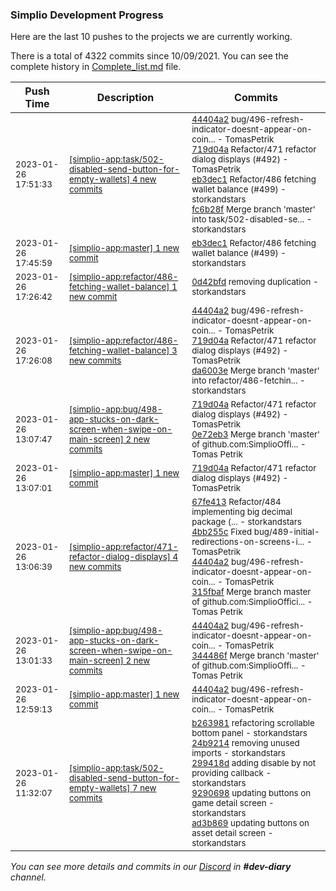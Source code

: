 
### Simplio Development Progress

Here are the last 10 pushes to the projects we are currently working.

There is a total of 4322 commits since 10/09/2021. You can see the complete history in
 [Complete_list.md](Complete_list.md) file.

| Push Time | Description | Commits |
| --- | --- | --- |
| <sub>2023-01-26 17:51:33</sub> | <sub>[[simplio-app:task/502\-disabled\-send\-button\-for\-empty\-wallets] 4 new commits](https://github.com/SimplioOfficial/simplio-app/compare/db9b525cadc0...fc6b28f0910b)</sub> | <sub>[44404a2](https://github.com/SimplioOfficial/simplio-app/commit/44404a2c9049ad9c7d96ea9693e1de94fb5f7a5d) bug/496-refresh-indicator-doesnt-appear-on-coin... - TomasPetrik<br>[719d04a](https://github.com/SimplioOfficial/simplio-app/commit/719d04a1a224cd48117ff06d46a1b90c2eb417a5) Refactor/471 refactor dialog displays (#492) - TomasPetrik<br>[eb3dec1](https://github.com/SimplioOfficial/simplio-app/commit/eb3dec1178cc289d33508edc8a20f4cb97dec8d1) Refactor/486 fetching wallet balance (#499) - storkandstars<br>[fc6b28f](https://github.com/SimplioOfficial/simplio-app/commit/fc6b28f0910b8ff834cdd9cc3c255ed5f6cd18bc) Merge branch 'master' into task/502-disabled-se... - storkandstars</sub> |
| <sub>2023-01-26 17:45:59</sub> | <sub>[[simplio-app:master] 1 new commit](https://github.com/SimplioOfficial/simplio-app/commit/eb3dec1178cc289d33508edc8a20f4cb97dec8d1)</sub> | <sub>[eb3dec1](https://github.com/SimplioOfficial/simplio-app/commit/eb3dec1178cc289d33508edc8a20f4cb97dec8d1) Refactor/486 fetching wallet balance (#499) - storkandstars</sub> |
| <sub>2023-01-26 17:26:42</sub> | <sub>[[simplio-app:refactor/486\-fetching\-wallet\-balance] 1 new commit](https://github.com/SimplioOfficial/simplio-app/commit/0d42bfdd40f7dbd82af9a6112a7ebb5e8d8007b4)</sub> | <sub>[0d42bfd](https://github.com/SimplioOfficial/simplio-app/commit/0d42bfdd40f7dbd82af9a6112a7ebb5e8d8007b4) removing duplication - storkandstars</sub> |
| <sub>2023-01-26 17:26:08</sub> | <sub>[[simplio-app:refactor/486\-fetching\-wallet\-balance] 3 new commits](https://github.com/SimplioOfficial/simplio-app/compare/6e8b3c063704...da6003e7419c)</sub> | <sub>[44404a2](https://github.com/SimplioOfficial/simplio-app/commit/44404a2c9049ad9c7d96ea9693e1de94fb5f7a5d) bug/496-refresh-indicator-doesnt-appear-on-coin... - TomasPetrik<br>[719d04a](https://github.com/SimplioOfficial/simplio-app/commit/719d04a1a224cd48117ff06d46a1b90c2eb417a5) Refactor/471 refactor dialog displays (#492) - TomasPetrik<br>[da6003e](https://github.com/SimplioOfficial/simplio-app/commit/da6003e7419cd25f6eaf4227e7da2a90dce1eca9) Merge branch 'master' into refactor/486-fetchin... - storkandstars</sub> |
| <sub>2023-01-26 13:07:47</sub> | <sub>[[simplio-app:bug/498\-app\-stucks\-on\-dark\-screen\-when\-swipe\-on\-main\-screen] 2 new commits](https://github.com/SimplioOfficial/simplio-app/compare/344486f4f115...0e72eb3932bd)</sub> | <sub>[719d04a](https://github.com/SimplioOfficial/simplio-app/commit/719d04a1a224cd48117ff06d46a1b90c2eb417a5) Refactor/471 refactor dialog displays (#492) - TomasPetrik<br>[0e72eb3](https://github.com/SimplioOfficial/simplio-app/commit/0e72eb3932bd5d89aff01c00b769a8de1856e925) Merge branch 'master' of github.com:SimplioOffi... - Tomas Petrik</sub> |
| <sub>2023-01-26 13:07:01</sub> | <sub>[[simplio-app:master] 1 new commit](https://github.com/SimplioOfficial/simplio-app/commit/719d04a1a224cd48117ff06d46a1b90c2eb417a5)</sub> | <sub>[719d04a](https://github.com/SimplioOfficial/simplio-app/commit/719d04a1a224cd48117ff06d46a1b90c2eb417a5) Refactor/471 refactor dialog displays (#492) - TomasPetrik</sub> |
| <sub>2023-01-26 13:06:39</sub> | <sub>[[simplio-app:refactor/471\-refactor\-dialog\-displays] 4 new commits](https://github.com/SimplioOfficial/simplio-app/compare/92eab7d3e2b2...315fbaff1d62)</sub> | <sub>[67fe413](https://github.com/SimplioOfficial/simplio-app/commit/67fe413dda651483373edb5bad395a3a9f75d08c) Refactor/484 implementing big decimal package (... - storkandstars<br>[4bb255c](https://github.com/SimplioOfficial/simplio-app/commit/4bb255c6f6cf762fe9f774b0756e966148d8b837) Fixed bug/489-initial-redirections-on-screens-i... - TomasPetrik<br>[44404a2](https://github.com/SimplioOfficial/simplio-app/commit/44404a2c9049ad9c7d96ea9693e1de94fb5f7a5d) bug/496-refresh-indicator-doesnt-appear-on-coin... - TomasPetrik<br>[315fbaf](https://github.com/SimplioOfficial/simplio-app/commit/315fbaff1d62fb5195c9ccefe94e4e636428f2f4) Merge branch master of github.com:SimplioOffici... - Tomas Petrik</sub> |
| <sub>2023-01-26 13:01:33</sub> | <sub>[[simplio-app:bug/498\-app\-stucks\-on\-dark\-screen\-when\-swipe\-on\-main\-screen] 2 new commits](https://github.com/SimplioOfficial/simplio-app/compare/42c80a6c74db...344486f4f115)</sub> | <sub>[44404a2](https://github.com/SimplioOfficial/simplio-app/commit/44404a2c9049ad9c7d96ea9693e1de94fb5f7a5d) bug/496-refresh-indicator-doesnt-appear-on-coin... - TomasPetrik<br>[344486f](https://github.com/SimplioOfficial/simplio-app/commit/344486f4f115c88d42bf1cb2c36c1aa20bf7833f) Merge branch 'master' of github.com:SimplioOffi... - Tomas Petrik</sub> |
| <sub>2023-01-26 12:59:13</sub> | <sub>[[simplio-app:master] 1 new commit](https://github.com/SimplioOfficial/simplio-app/commit/44404a2c9049ad9c7d96ea9693e1de94fb5f7a5d)</sub> | <sub>[44404a2](https://github.com/SimplioOfficial/simplio-app/commit/44404a2c9049ad9c7d96ea9693e1de94fb5f7a5d) bug/496-refresh-indicator-doesnt-appear-on-coin... - TomasPetrik</sub> |
| <sub>2023-01-26 11:32:07</sub> | <sub>[[simplio-app:task/502\-disabled\-send\-button\-for\-empty\-wallets] 7 new commits](https://github.com/SimplioOfficial/simplio-app/compare/6e8b3c063704...db9b525cadc0)</sub> | <sub>[b263981](https://github.com/SimplioOfficial/simplio-app/commit/b2639814eefe5e777f4fe8997c232f9977066aa7) refactoring scrollable bottom panel - storkandstars<br>[24b9214](https://github.com/SimplioOfficial/simplio-app/commit/24b9214e9b7073d2a2804dc018a0dc6a3a777f00) removing unused imports - storkandstars<br>[299418d](https://github.com/SimplioOfficial/simplio-app/commit/299418d78f489fdf4be0221b914660b06e53ef5c) adding disable by not providing callback - storkandstars<br>[9290698](https://github.com/SimplioOfficial/simplio-app/commit/9290698369be08b78c96db5a7f999db03b974f4b) updating buttons on game detail screen - storkandstars<br>[ad3b869](https://github.com/SimplioOfficial/simplio-app/commit/ad3b869daecbc9d07e13e6294f60de77b418fc83) updating buttons on asset detail screen - storkandstars</sub> |

_You can see more details and commits in our [Discord](https://discord.gg/aKhjuwZmdP) in **#dev-diary** channel._

